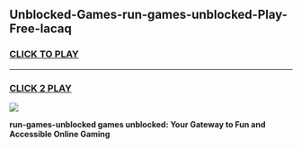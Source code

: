 
## Unblocked-Games-run-games-unblocked-Play-Free-lacaq
<h3>
<a href="https://premium76.site?title=run-games-unblocked&ref=15A">CLICK TO PLAY</a></h3>
<hr>

<h3>
<a href="https://premium76.site?title=run-games-unblocked&ref=15A">CLICK 2 PLAY</a>
  
</h3>

<a href="https://premium76.site?title=run-games-unblocked&ref=15A"><img src="https://clearcache.store/games.png"></a>


**run-games-unblocked games unblocked: Your Gateway to Fun and Accessible Online Gaming**
